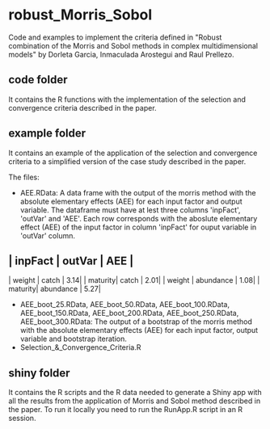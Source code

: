# robust_Morris_Sobol
Code and examples to implement the criteria defined in "Robust combination of the Morris and Sobol methods in complex multidimensional models" by Dorleta Garcia, Inmaculada Arostegui and Raul Prellezo.


## code folder
It contains the R functions with the implementation of the selection and convergence criteria described in the paper.

## example folder
It contains an example of the application of the selection and convergence criteria to a simplified version of the case study described in the paper.

The files:
* AEE.RData: A data frame with the output of the morris method with the absolute elementary effects (AEE) for each input factor and output variable. The dataframe must have at lest three columns 'inpFact', 'outVar' and 'AEE'. Each row corresponds with the aboslute elementary effect (AEE) of the input factor in column  'inpFact' for ouput variable in 'outVar' column.


| inpFact | outVar     | AEE |
------------------------------
| weight  | catch      | 3.14|
| maturity| catch      | 2.01|
| weight  | abundance  | 1.08|
| maturity| abundance  | 5.27|


* AEE_boot_25.RData, AEE_boot_50.RData, AEE_boot_100.RData, AEE_boot_150.RData, AEE_boot_200.RData, AEE_boot_250.RData, AEE_boot_300.RData: The output of a bootstrap of the morris method with the absolute elementary effects (AEE) for each input factor, output variable and bootstrap iteration.
* Selection_&_Convergence_Criteria.R


## shiny folder 
It contains the R scripts and the R data needed to generate a Shiny app with all the results from the application of Morris and Sobol method described in the paper. To run it locally you need to run the RunApp.R script in an R session.

